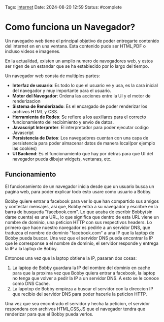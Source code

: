 Tags: [Internet](Internet.md)
Date: 2024-08-20 12:59
Status: #complete 

# Como funciona un Navegador?

Un navegadro web tiene el principal objetivo de poder entregarte contenido del internet en en una ventana. Esta contenido pude ser HTML,PDF o incluso videos e imagenes.

En la actualidad, existen un amplio numero de navegadores web, y estos ser rigen de un estandar que se ha establecido por lo largo del tiempo.

Un navegador web consta de multiples partes:
- __Interfaz de usuario__: Es todo lo que el usuario ve y usa, es la cara inicial del navegador y muy importante para el usuario.
- __Motor del Navegador__: Ordena las acciones entre la UI y el motor de renderizacion 
- __Sistema de Renderizado__: Es el encargado de poder renderizar los archivos HTML y CSS.
- __Herramienta de Redes__:  Se refiere a los auxiliares para el correcto funcionamiento del recibimiento y envio de datos.
- __Javascript Interpreter__: El interpretador para poder ejecutar codigo Javascript
- __Persistencia de Datos__: Los navegadores cuentan con una capa de persistencia para poder almacenar datos de manera local(por ejemplo las cookies) 
- __UI Backend__: Es el funcionamiento que hay por detras para que UI del navegador pueda dibujar widgets, ventanas, etc.

## Funcionamiento

El funcionamiento de un navegador inicia desde que un usuario busca un pagina web, para poder explicar todo esto usare como usuario a Bobby. 

Bobby quiere entrar a facebook para ver lo que han compartido sus amigos y contestar mensajes, asi que, Bobby entra a su navegador y escribre en la barra de busqueda "facebook.com". Lo que acaba de escribir Bobby(sin darse cuenta) es una URL, lo que significa que dentro de esta URL viene un nombre de dominio, una peticion HTTP con sus respectivos headers.
Lo primero que hace nuestro navegador es pedirle a un servidor DNS, que traduzca el nombre de dominio "facebook.com" a una IP que la laptop de Bobby pueda buscar. Una vez que el servidor DNS pueda encontrar la IP que le corresponse a el nombre de dominio, el servidor responde y entrega la IP a la laptop de Bobby.

Entonces una vez que la laptop obtiene la IP, pasaran dos cosas:
1. La laptop de Bobby guardara la IP del nombre del dominio en cache para que la proxima vez que Bobby quiera entrar a facebook, la laptop no tenga que volver a pedir la IP a un servidor DNS. A esto se le conoce como DNS Cache.
2. La lapotop de Bobby empieza a buscar el servidor con la direccion IP que recibio del servidor DNS para poder hacerle la peticion HTTP. 

Una vez que sea encontrado el servidor y hecha la peticion, el servidor respondera con archivos HTML,CSS,JS que el navegador tendra que renderizar para que el Bobby pueda verlos.
